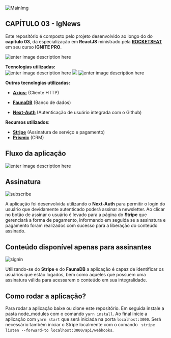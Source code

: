 
  

![MainImg](https://res.cloudinary.com/dloadb2bx/image/upload/v1635994845/0ff8ac80-8026-11eb-8ed1-e8b77764fbcd_el3ft3.png)

  

  

  

## CAPÍTULO 03 - IgNews

  

  

  

Este repositório é composto pelo projeto desenvolvido ao longo do do **capítulo 03**, da especialização em **ReactJS** ministrado pela **[ROCKETSEAT](https://www.rocketseat.com.br/)** em seu curso **IGNITE PRO**.

  

  

![enter image description here](https://res.cloudinary.com/dloadb2bx/image/upload/v1638628516/igNews_vdnbb4.png)

  

  

**Tecnologias utilizadas:** <br>![enter image description here](https://img.shields.io/badge/React-20232A?style=for-the-badge&logo=react&logoColor=61DAFB) ![ ](https://img.shields.io/badge/TypeScript-007ACC?style=for-the-badge&logo=typescript&logoColor=white) ![enter image description here](https://img.shields.io/badge/next.js-000000?style=for-the-badge&logo=nextdotjs&logoColor=white)

  

  

**Outras tecnologias utilizadas:**

- **[Axios:](https://github.com/axios/axios)** (Cliente HTTP)

- **[FaunaDB](https://fauna.com/)** (Banco de dados)

- **[Next-Auth](https://next-auth.js.org/)** (Autenticação de usuário integrada com o Github)

  

**Recursos utilizados**:

- **[Stripe](https://stripe.com/br)** (Assinatura de serviço e pagamento)
- **[Prismic](https://prismic.io/)** (CRM)
  

## Fluxo da aplicação

  

![enter image description here](https://res.cloudinary.com/dloadb2bx/image/upload/v1638628193/fluxo_ybe1c5.png)

  

## Assinatura

![subscribe](https://res.cloudinary.com/dloadb2bx/image/upload/v1639261896/Subscribe_l94pnn.gif)

  

A aplicação foi desenvolvida utilizando o **Next-Auth** para permitir o login do usuário que devidamente autenticado poderá assinar a newsletter. Ao clicar no botão de assinar o usuário é levado para a página do **Stripe** que gerenciará a forma de pagamento, informando em seguida se a assinatura e pagamento foram realizados com sucesso para a liberação do conteúdo assinado.

## Conteúdo disponível apenas para assinantes
  ![signin](https://res.cloudinary.com/dloadb2bx/image/upload/v1640542125/IgnewsFinal_rmhcn0.gif)

Utilizando-se do **Stripe** e do **FaunaDB** a aplicação é capaz de identificar os usuários que estão logados, bem como aqueles que possuem uma assinatura válida para acessarem o conteúdo em sua integralidade. 

## Como rodar a aplicação?

  
Para rodar a aplicação baixe ou clone este repositório. Em seguida instale a pasta node_modules com o comando `yarn install`. Ao final inicie a aplicação com `yarn start` que será iniciada na porta `localhost:3000`. Será necessário também iniciar o Stripe localmente com o comando ` stripe listen --forward-to localhost:3000/api/webhooks`.